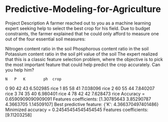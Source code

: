# Predictive-Modeling-for-Agriculture

Project Description
A farmer reached out to you as a machine learning expert seeking help to select the best crop for his field. Due to budget constraints, the farmer explained that he could only afford to measure one out of the four essential soil measures:

Nitrogen content ratio in the soil
Phosphorous content ratio in the soil
Potassium content ratio in the soil
pH value of the soil
The expert realized that this is a classic feature selection problem, where the objective is to pick the most important feature that could help predict the crop accurately. Can you help him?

    N   P   K        ph  crop
0  90  42  43  6.502985  rice
1  85  58  41  7.038096  rice
2  60  55  44  7.840207  rice
3  74  35  40  6.980401  rice
4  78  42  42  7.628473  rice
Accuracy = 0.6590909090909091
Features coefficients: [1.30785643 3.85290787 4.3663705  1.14509107]
Best predictive feature: {'K': 4.366370497401486}
Minimized accuracy = 0.24545454545454545
Features coefficients: [9.11203258]
